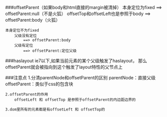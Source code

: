###offsetParent（如果body和html直接的margin被清掉）
 	本身定位为fixed
		==> offsetParent:null（不是火狐）
			offsetTop和offsetLeft也是参照于body
		==> offsetParent:body（火狐）
			
	本身定位不为fixed
		父级没有定位
			==> offsetParent:body
		父级有定位
			==> offsetParent:定位父级			
					
###haslayout
	ie7以下,如果当前元素的某个父级触发了haslayout，
		那么offsetParent就会被指向到这个触发了layout特性的父节点上

###注意点
	1.分清parentNode和offsetParent的区别
		parentNode：直接父级
		offsetParent：类似于css的包含块
	
	2.offsetParent的作用
		offsetLeft 和 offsetTop 是参照于offsetParent的内边距边界的
	
	3.dom里所有的元素都是有offsetLeft 和 offsetTop的